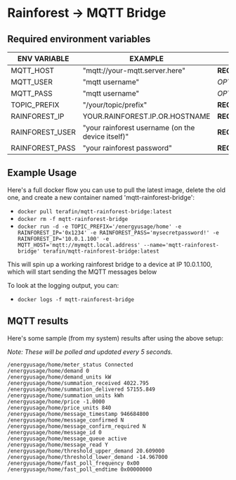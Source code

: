 
# Rainforest -> MQTT Bridge

## Required environment variables

| ENV VARIABLE        | EXAMPLE                                              |                 |
|---------------------| -----------------------------------------------------| --------------- |
| MQTT_HOST           | "mqtt://your-mqtt.server.here"                       | **REQUIRED**    |
| MQTT_USER           | "mqtt username"                                      | *OPTIONAL*      |
| MQTT_PASS           | "mqtt username"                                      | *OPTIONAL*      |
| TOPIC_PREFIX        | "/your/topic/prefix"                                 | **REQUIRED**    |
| RAINFOREST_IP       | YOUR.RAINFOREST.IP.OR.HOSTNAME                       | **REQUIRED**    |
| RAINFOREST_USER     | "your rainforest username (on the device itself)"    | **REQUIRED**    |
| RAINFOREST_PASS     | "your rainforest password"                           | **REQUIRED**    |

## Example Usage

Here's a full docker flow you can use to pull the latest image, delete the old one, and create a new container named 'mqtt-rainforest-bridge':

* `docker pull terafin/mqtt-rainforest-bridge:latest`
* `docker rm -f mqtt-rainforest-bridge`
* `docker run -d -e TOPIC_PREFIX='/energyusage/home' -e RAINFOREST_IP='0x1234' -e RAINFOREST_PASS='mysecretpassword!' -e RAINFOREST_IP='10.0.1.100' -e MQTT_HOST='mqtt://mymqtt.local.address' --name='mqtt-rainforest-bridge' terafin/mqtt-rainforest-bridge:latest`

This will spin up a working rainforest bridge to a device at IP 10.0.1.100, which will start sending the MQTT messages below

To look at the logging output, you can:

* `docker logs -f mqtt-rainforest-bridge`

## MQTT results

Here's some sample (from my system) results after using the above setup:

*Note: These will be polled and updated every 5 seconds.*

    /energyusage/home/meter_status Connected
    /energyusage/home/demand 0
    /energyusage/home/demand_units kW
    /energyusage/home/summation_received 4022.795
    /energyusage/home/summation_delivered 57155.849
    /energyusage/home/summation_units kWh
    /energyusage/home/price -1.0000
    /energyusage/home/price_units 840
    /energyusage/home/message_timestamp 946684800
    /energyusage/home/message_confirmed N
    /energyusage/home/message_confirm_required N
    /energyusage/home/message_id 0
    /energyusage/home/message_queue active
    /energyusage/home/message_read Y
    /energyusage/home/threshold_upper_demand 20.609000
    /energyusage/home/threshold_lower_demand -14.967000
    /energyusage/home/fast_poll_frequency 0x00
    /energyusage/home/fast_poll_endtime 0x00000000